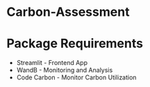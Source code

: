 # Carbon-Assessment

# Package Requirements
- Streamlit - Frontend App
- WandB - Monitoring and Analysis
- Code Carbon - Monitor Carbon Utilization